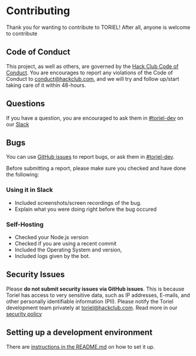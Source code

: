 # Contributing

Thank you for wanting to contribute to TORIEL! After all, anyone is welcome to contribute

## Code of Conduct

This project, as well as others, are governed by the [Hack Club Code of Conduct](https://hackclub.com/conduct/). You are encourages to report any violations of the Code of Conduct to conduct@hackclub.com, and we will try and follow up/start taking care of it within 48-hours.

## Questions

If you have a question, you are encouraged to ask them in [#toriel-dev](https://hackclub.slack.com/archives/C02B7CWDD0E) on our [Slack](https://hackclub.com/slack)

## Bugs
You can use [GitHub issues](https://github.com/hackclub/toriel/issues) to report bugs, or ask them in [#toriel-dev](https://hackclub.slack.com/archives/C02B7CWDD0E). 

Before submitting a report, please make sure you checked and have done the following:

### Using it in Slack
- Included screenshots/screen recordings of the bug.
- Explain what you were doing right before the bug occured

### Self-Hosting 
- Checked your Node.js version
- Checked if you are using a recent commit
- Included the Operating System and version,
- Included logs given by the bot.

## Security Issues
Please **do not submit security issues via GitHub issues**. This is because Toriel has access to very sensitive data, such as IP addresses, E-mails, and other personally identifiable information (PII). Please notify the Toriel development team privately at toriel@hackclub.com. Read more in our [security policy](https://github.com/hackclub/toriel/blob/main/.github/SECURITY.md)

## Setting up a development environment
There are [instructions in the README.md](https://github.com/hackclub/toriel#running-locally) on how to set it up.